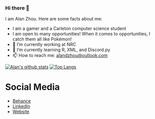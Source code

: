<!--
**AlanReviews/AlanReviews** is a ✨ _special_ ✨ repository because its `README.md` (this file) appears on your GitHub profile.

Here are some ideas to get you started:
- 👯 I’m looking to collaborate on ...
- 🤔 I’m looking for help with ...
- 💬 Ask me about ...
- 😄 Pronouns: ...
- ⚡ Fun fact: ...
-->

### Hi there 👋
I am Alan Zhou. Here are some facts about me:


- I am a gamer and a Carleton computer science student
- I am open to many opportunities! When it comes to opportunities, I catch them all like Pokémon!
- 🔭 I’m currently working at NRC
- 🌱 I’m currently learning R, XML, and Discord.py
- 📫 How to reach me: alandzhou@outlook.com

[![Alan's github stats](https://github-readme-stats.vercel.app/api?username=alanreviews)](https://github.com/anuraghazra/github-readme-stats)
[![Top Langs](https://github-readme-stats.vercel.app/api/top-langs/?username=alanreviews&langs_count=10)](https://github.com/anuraghazra/github-readme-stats)


# Social Media
- [Behance](https://www.behance.net/alandzhou)
- [LinkedIn](https://www.linkedin.com/in/alan-d-zhou/)
- [Website](https://alanreviews.github.io/)

